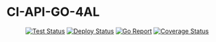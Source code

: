 <p align="center">
    <h1>CI-API-GO-4AL</h1>
</p>
<p align="center">
    <a href="https://github.com/ESGI-SCHOOL-4AL/ci-api-go-4al/actions"><img src="https://github.com/ESGI-SCHOOL-4AL/ci-api-go-4al/workflows/GoTest/badge.svg" alt="Test Status"/></a>
    <a href="https://github.com/ESGI-SCHOOL-4AL/ci-api-go-4al/actions"><img src="https://github.com/ESGI-SCHOOL-4AL/ci-api-go-4al/workflows/Deploy/badge.svg" alt="Deploy Status"/></a>
    <a href="https://goreportcard.com/report/github.com/ESGI-SCHOOL-4AL/ci-api-go-4al"><img src="https://goreportcard.com/badge/github.com/ESGI-SCHOOL-4AL/ci-api-go-4al" alt="Go Report"/></a>
    <a href='https://coveralls.io/github/ESGI-SCHOOL-4AL/ci-api-go-4al?branch=master'><img src='https://coveralls.io/repos/github/ESGI-SCHOOL-4AL/ci-api-go-4al/badge.svg?branch=master' alt='Coverage Status' /></a>
</p>
